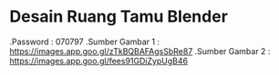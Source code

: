 # Desain Ruang Tamu Blender
.Password : 070797
.Sumber Gambar 1 : https://images.app.goo.gl/zTkBQBAFAgsSbRe87
.Sumber Gambar 2 : https://images.app.goo.gl/fees91GDiZypUgB46
